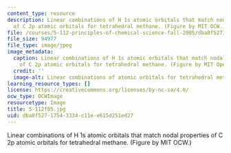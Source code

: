 ```yaml
---
content_type: resource
description: Linear combinations of H 1s atomic orbitals that match nodal properties
  of C 2p atomic orbitals for tetrahedral methane. (Figure by MIT OCW.)
file: /courses/5-112-principles-of-chemical-science-fall-2005/dba8f52717543334c11ee615d251ed27_5-112f05.jpg
file_size: 94977
file_type: image/jpeg
image_metadata:
  caption: Linear combinations of H 1s atomic orbitals that match nodal properties
    of C 2p atomic orbitals for tetrahedral methane. (Figure by MIT OpenCourseWare.)
  credit: ''
  image-alt: Linear combinations of atomic orbitals for tetrahedral methane.
learning_resource_types: []
license: https://creativecommons.org/licenses/by-nc-sa/4.0/
ocw_type: OCWImage
resourcetype: Image
title: 5-112f05.jpg
uid: dba8f527-1754-3334-c11e-e615d251ed27
---
```

Linear combinations of H 1s atomic orbitals that match nodal properties of C 2p atomic orbitals for tetrahedral methane. (Figure by MIT OCW.)